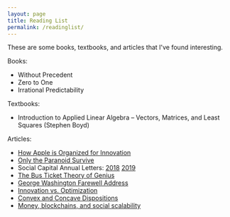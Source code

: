 ```yaml
---
layout: page
title: Reading List
permalink: /readinglist/
---
```


These are some books, textbooks, and articles that I've found interesting.

Books:
- Without Precedent
- Zero to One
- Irrational Predictability

Textbooks: 
- Introduction to Applied Linear Algebra – Vectors, Matrices, and Least Squares (Stephen Boyd)

Articles:
- [How Apple is Organized for Innovation](https://hbr.org/2020/11/how-apple-is-organized-for-innovation)
- [Only the Paranoid Survive](https://medium.com/@chamath/if-youre-a-student-of-technology-companies-you-ve-heard-this-adage-many-times-133e99f0122)
- Social Capital Annual Letters: [2018](https://www.socialcapital.com/annual-letters/2018) [2019](https://www.socialcapital.com/annual-letters/2019)
- [The Bus Ticket Theory of Genius](http://paulgraham.com/genius.html)
- [George Washington Farewell Address](https://www.ourdocuments.gov/doc.php?flash=false&doc=15&page=transcript)
- [Innovation vs. Optimization](https://www.indexventures.com/perspectives/innovation-vs-optimization/)
- [Convex and Concave Dispositions](https://vitalik.ca/general/2020/11/08/concave.html)
- [Money, blockchains, and social scalability](http://unenumerated.blogspot.com/2017/02/money-blockchains-and-social-scalability.html)
